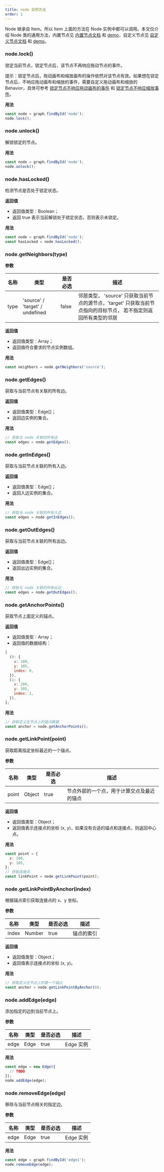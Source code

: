 ```yaml
---
title: node 实例方法
order: 1
---
```


Node 继承自 Item。所以 Item 上面的方法在 Node 实例中都可以调用。本文仅介绍 Node 类的通用方法，内置节点见 [内置节点文档](/zh/docs/manual/middle/elements/nodes/defaultNode) 和 [demo](/zh/docs/examples/item/defaultNodes)，自定义节点见 [自定义节点文档](/zh/docs/manual/middle/elements/nodes/custom-node) 和 [demo](/zh/docs/examples/item/customNode)。

### node.lock()

锁定当前节点，锁定节点后，该节点不再响应拖动节点的事件。

提示：锁定节点后，拖动画布和缩放画布的操作依然对该节点有效。如果想在锁定节点后，不响应拖动画布和缩放的事件，需要自定义拖动画布和缩放的 Behavior，具体可参考 [锁定节点不响应拖动画布的事件](/zh/docs/manual/middle/elements/methods/lock-node#拖动画布时候不处理锁定的节点) 和 [锁定节点不响应缩放事件](/zh/docs/manual/middle/elements/methods/lock-node#缩放画布时不处理锁定的节点)。

**用法**

```javascript
const node = graph.findById('node');
node.lock();
```

### node.unlock()

解锁锁定的节点。

**用法**

```javascript
const node = graph.findById('node');
node.unlock();
```

### node.hasLocked()

检测节点是否处于锁定状态。

**返回值**

- 返回值类型：Boolean；
- 返回 true 表示当前解锁处于锁定状态，否则表示未锁定。

**用法**

```javascript
const node = graph.findById('node');
const hasLocked = node.hasLocked();
```

### node.getNeighbors(type)

**参数**

| 名称 | 类型 | 是否必选 | 描述 |
| --- | --- | --- | --- |
| type | 'source' / 'target' / undefined | false | 邻居类型， 'source' 只获取当前节点的源节点，'target' 只获取当前节点指向的目标节点， 若不指定则返回所有类型的邻居 |

**返回值**

- 返回值类型：Array；
- 返回值符合要求的节点实例数组。

**用法**

```javascript
const neighbors = node.getNeighbors('source');
```

### node.getEdges()

获取与当前节点有关联的所有边。

**返回值**

- 返回值类型：Edge[]；
- 返回边实例的集合。

**用法**

```javascript
// 获取与 node 关联的所有边
const edges = node.getEdges();
```

### node.getInEdges()

获取与当前节点关联的所有入边。

**返回值**

- 返回值类型：Edge[]；
- 返回入边实例的集合。

**用法**

```javascript
// 获取与 node 关联的所有入边
const edges = node.getInEdges();
```

### node.getOutEdges()

获取与当前节点关联的所有出边。

**返回值**

- 返回值类型：Edge[]；
- 返回出边实例的集合。

**用法**

```javascript
// 获取与 node 关联的所有出边
const edges = node.getOutEdges();
```

### node.getAnchorPoints()

获取节点上面定义的锚点。

**返回值**

- 返回值类型：Array；
- 返回值的数据结构：

```javascript
[
  (0: {
    x: 100,
    y: 105,
    index: 0,
  }),
  (1: {
    x: 200,
    y: 105,
    index: 1,
  }),
];
```

**用法**

```javascript
// 获取定义在节点上的锚点数据
const anchor = node.getAnchorPoints();
```

### node.getLinkPoint(point)

获取距离指定坐标最近的一个锚点。

**参数**

| 名称  | 类型   | 是否必选 | 描述                                       |
| ----- | ------ | -------- | ------------------------------------------ |
| point | Object | true     | 节点外部的一个点，用于计算交点及最近的锚点 |

**返回值**

- 返回值类型：Object；
- 返回值表示连接点的坐标 (x, y)，如果没有合适的锚点和连接点，则返回中心点。

**用法**

```javascript
const point = {
  x: 100,
  y: 105,
};
// 获取连接点
const linkPoint = node.getLinkPoint(point);
```

### node.getLinkPointByAnchor(index)

根据锚点索引获取连接点的 x、y 坐标。

**参数**

| 名称  | 类型   | 是否必选 | 描述       |
| ----- | ------ | -------- | ---------- |
| index | Number | true     | 锚点的索引 |

**返回值**

- 返回值类型：Object；
- 返回值表示连接点的坐标 (x, y)。

**用法**

```javascript
// 获取定义在节点上的第一个锚点
const anchor = node.getLinkPointByAnchor(0);
```

### node.addEdge(edge)

添加指定的边到当前节点上。

**参数**

| 名称 | 类型 | 是否必选 | 描述      |
| ---- | ---- | -------- | --------- |
| edge | Edge | true     | Edge 实例 |

**用法**

```javascript
const edge = new Edge({
  // TODO
});
node.addEdge(edge);
```

### node.removeEdge(edge)

移除与当前节点相关的指定边。

**参数**

| 名称 | 类型 | 是否必选 | 描述      |
| ---- | ---- | -------- | --------- |
| edge | Edge | true     | Edge 实例 |

**用法**

```javascript
const edge = graph.findById('edge1');
node.removeEdge(edge);
```
